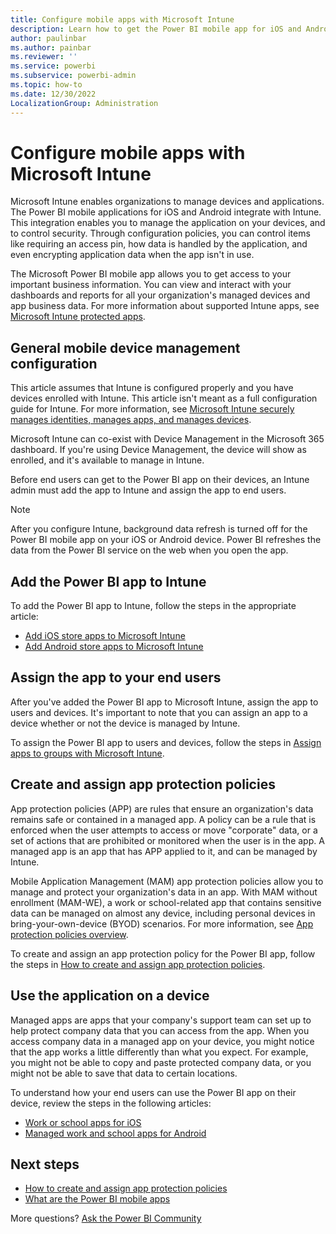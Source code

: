 ```yaml
---
title: Configure mobile apps with Microsoft Intune
description: Learn how to get the Power BI mobile app for iOS and Android devices by using Microsoft Intune and Microsoft 365 Device Management. 
author: paulinbar
ms.author: painbar
ms.reviewer: ''
ms.service: powerbi
ms.subservice: powerbi-admin
ms.topic: how-to
ms.date: 12/30/2022
LocalizationGroup: Administration
---
```


# Configure mobile apps with Microsoft Intune

Microsoft Intune enables organizations to manage devices and applications. The Power BI mobile applications for iOS and Android integrate with Intune. This integration enables you to manage the application on your devices, and to control security. Through configuration policies, you can control items like requiring an access pin, how data is handled by the application, and even encrypting application data when the app isn't in use.

The Microsoft Power BI mobile app allows you to get access to your important business information. You can view and interact with your dashboards and reports for all your organization's managed devices and app business data. For more information about supported Intune apps, see [Microsoft Intune protected apps](/intune/apps/apps-supported-intune-apps).

## General mobile device management configuration

This article assumes that Intune is configured properly and you have devices enrolled with Intune. This article isn't meant as a full configuration guide for Intune. For more information, see [Microsoft Intune securely manages identities, manages apps, and manages devices](/intune/fundamentals/what-is-intune).

Microsoft Intune can co-exist with Device Management in the Microsoft 365 dashboard. If you're using Device Management, the device will show as enrolled, and it's available to manage in Intune.

Before end users can get to the Power BI app on their devices, an Intune admin must add the app to Intune and assign the app to end users.

> [!NOTE]
> After you configure Intune, background data refresh is turned off for the Power BI mobile app on your iOS or Android device. Power BI refreshes the data from the Power BI service on the web when you open the app.

## Add the Power BI app to Intune

To add the Power BI app to Intune, follow the steps in the appropriate article:

- [Add iOS store apps to Microsoft Intune](/intune/apps/store-apps-ios)
- [Add Android store apps to Microsoft Intune](/intune/apps/store-apps-android)

## Assign the app to your end users

After you've added the Power BI app to Microsoft Intune, assign the app to users and devices. It's important to note that you can assign an app to a device whether or not the device is managed by Intune.

To assign the Power BI app to users and devices, follow the steps in [Assign apps to groups with Microsoft Intune](/intune/apps/apps-deploy).

## Create and assign app protection policies

App protection policies (APP) are rules that ensure an organization's data remains safe or contained in a managed app. A policy can be a rule that is enforced when the user attempts to access or move "corporate" data, or a set of actions that are prohibited or monitored when the user is in the app. A managed app is an app that has APP applied to it, and can be managed by Intune.

Mobile Application Management (MAM) app protection policies allow you to manage and protect your organization's data in an app. With MAM without enrollment (MAM-WE), a work or school-related app that contains sensitive data can be managed on almost any device, including personal devices in bring-your-own-device (BYOD) scenarios. For more information, see [App protection policies overview](/intune/apps/app-protection-policy).

To create and assign an app protection policy for the Power BI app, follow the steps in [How to create and assign app protection policies](/intune/apps/app-protection-policies).

## Use the application on a device

Managed apps are apps that your company's support team can set up to help protect company data that you can access from the app. When you access company data in a managed app on your device, you might notice that the app works a little differently than what you expect. For example, you might not be able to copy and paste protected company data, or you might not be able to save that data to certain locations.

To understand how your end users can use the Power BI app on their device, review the steps in the following articles:

- [Work or school apps for iOS](/intune-user-help/use-managed-apps-on-your-device-ios#how-do-i-know-im-using-a-managed-apps)
- [Managed work and school apps for Android](/intune-user-help/use-managed-apps-on-your-device-android)

## Next steps

- [How to create and assign app protection policies](/intune/app-protection-policies)
- [What are the Power BI mobile apps](../consumer/mobile/mobile-apps-for-mobile-devices.md)  

More questions? [Ask the Power BI Community](https://community.powerbi.com/)